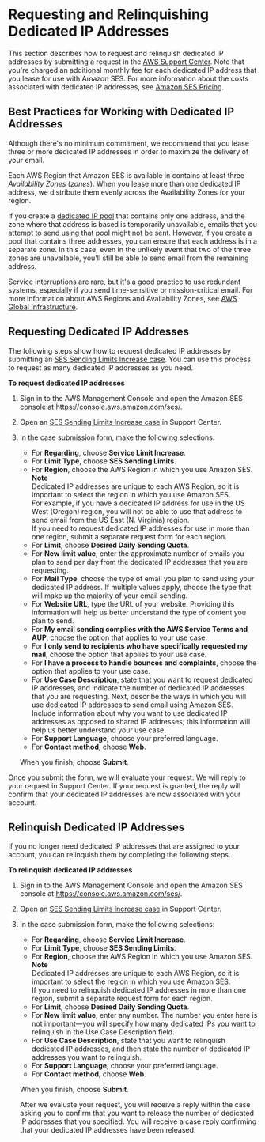 # Requesting and Relinquishing Dedicated IP Addresses<a name="dedicated-ip-case"></a>

This section describes how to request and relinquish dedicated IP addresses by submitting a request in the [AWS Support Center](https://console.aws.amazon.com/support/home#/)\. Note that you're charged an additional monthly fee for each dedicated IP address that you lease for use with Amazon SES\. For more information about the costs associated with dedicated IP addresses, see [Amazon SES Pricing](https://aws.amazon.com/ses/pricing/#Optional_Services)\.

## Best Practices for Working with Dedicated IP Addresses<a name="dedicated-ip-case-best-practices"></a>

Although there's no minimum commitment, we recommend that you lease three or more dedicated IP addresses in order to maximize the delivery of your email\.

Each AWS Region that Amazon SES is available in contains at least three *Availability Zones* \(*zones*\)\. When you lease more than one dedicated IP address, we distribute them evenly across the Availability Zones for your region\. 

If you create a [dedicated IP pool](dedicated-ip-pools.md) that contains only one address, and the zone where that address is based is temporarily unavailable, emails that you attempt to send using that pool might not be sent\. However, if you create a pool that contains three addresses, you can ensure that each address is in a separate zone\. In this case, even in the unlikely event that two of the three zones are unavailable, you'll still be able to send email from the remaining address\. 

Service interruptions are rare, but it's a good practice to use redundant systems, especially if you send time\-sensitive or mission\-critical email\. For more information about AWS Regions and Availability Zones, see [AWS Global Infrastructure](https://aws.amazon.com/about-aws/global-infrastructure/)\.

## Requesting Dedicated IP Addresses<a name="dedicated-ip-case-request"></a>

The following steps show how to request dedicated IP addresses by submitting an [SES Sending Limits Increase case](https://aws.amazon.com/ses/extendedaccessrequest/)\. You can use this process to request as many dedicated IP addresses as you need\.

**To request dedicated IP addresses**

1. Sign in to the AWS Management Console and open the Amazon SES console at [https://console\.aws\.amazon\.com/ses/](https://console.aws.amazon.com/ses/)\.

1. Open an [SES Sending Limits Increase case](https://aws.amazon.com/ses/extendedaccessrequest/) in Support Center\.

1. In the case submission form, make the following selections:
   + For **Regarding**, choose **Service Limit Increase**\.
   + For **Limit Type**, choose **SES Sending Limits**\.
   + For **Region**, choose the AWS Region in which you use Amazon SES\.
**Note**  
Dedicated IP addresses are unique to each AWS Region, so it is important to select the region in which you use Amazon SES\.  
For example, if you have a dedicated IP address for use in the US West \(Oregon\) region, you will not be able to use that address to send email from the US East \(N\. Virginia\) region\.  
If you need to request dedicated IP addresses for use in more than one region, submit a separate request form for each region\.
   + For **Limit**, choose **Desired Daily Sending Quota**\.
   + For **New limit value**, enter the approximate number of emails you plan to send per day from the dedicated IP addresses that you are requesting\.
   + For **Mail Type**, choose the type of email you plan to send using your dedicated IP address\. If multiple values apply, choose the type that will make up the majority of your email sending\.
   + For **Website URL**, type the URL of your website\. Providing this information will help us better understand the type of content you plan to send\.
   + For **My email sending complies with the AWS Service Terms and AUP**, choose the option that applies to your use case\.
   + For **I only send to recipients who have specifically requested my mail**, choose the option that applies to your use case\.
   + For **I have a process to handle bounces and complaints**, choose the option that applies to your use case\.
   + For **Use Case Description**, state that you want to request dedicated IP addresses, and indicate the number of dedicated IP addresses that you are requesting\. Next, describe the ways in which you will use dedicated IP addresses to send email using Amazon SES\. Include information about why you want to use dedicated IP addresses as opposed to shared IP addresses; this information will help us better understand your use case\.
   + For **Support Language**, choose your preferred language\.
   + For **Contact method**, choose **Web**\.

   When you finish, choose **Submit**\.

Once you submit the form, we will evaluate your request\. We will reply to your request in Support Center\. If your request is granted, the reply will confirm that your dedicated IP addresses are now associated with your account\. 

## Relinquish Dedicated IP Addresses<a name="dedicated-ip-case-relinquish"></a>

If you no longer need dedicated IP addresses that are assigned to your account, you can relinquish them by completing the following steps\.

**To relinquish dedicated IP addresses**

1. Sign in to the AWS Management Console and open the Amazon SES console at [https://console\.aws\.amazon\.com/ses/](https://console.aws.amazon.com/ses/)\.

1. Open an [SES Sending Limits Increase case](https://aws.amazon.com/ses/extendedaccessrequest/) in Support Center\.

1. In the case submission form, make the following selections:
   + For **Regarding**, choose **Service Limit Increase**\.
   + For **Limit Type**, choose **SES Sending Limits**\.
   + For **Region**, choose the AWS Region in which you use Amazon SES\.
**Note**  
Dedicated IP addresses are unique to each AWS Region, so it is important to select the region in which you use Amazon SES\.  
If you need to relinquish dedicated IP addresses in more than one region, submit a separate request form for each region\.
   + For **Limit**, choose **Desired Daily Sending Quota**\.
   + For **New limit value**, enter any number\. The number you enter here is not important—you will specify how many dedicated IPs you want to relinquish in the Use Case Description field\.
   + For **Use Case Description**, state that you want to relinquish dedicated IP addresses, and then state the number of dedicated IP addresses you want to relinquish\.
   + For **Support Language**, choose your preferred language\.
   + For **Contact method**, choose **Web**\.

   When you finish, choose **Submit**\.

   After we evaluate your request, you will receive a reply within the case asking you to confirm that you want to release the number of dedicated IP addresses that you specified\. You will receive a case reply confirming that your dedicated IP addresses have been released\.